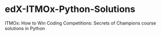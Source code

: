 # edX-ITMOx-Python-Solutions
ITMOx: How to Win Coding Competitions: Secrets of Champions course solutions in Python
